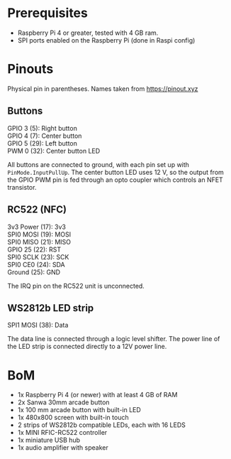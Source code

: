 # Prerequisites
* Raspberry Pi 4 or greater, tested with 4 GB ram.
* SPI ports enabled on the Raspberry Pi (done in Raspi config)

# Pinouts
Physical pin in parentheses. Names taken from https://pinout.xyz

## Buttons
GPIO 3 (5): Right button \
GPIO 4 (7): Center button \
GPIO 5 (29): Left button \
PWM 0  (32): Center button LED

All buttons are connected to ground, with each pin set up with `PinMode.InputPullUp`. The center button LED uses 12 V,
so the output from the GPIO PWM pin is fed through an opto coupler which controls an NFET transistor.

## RC522 (NFC)
3v3 Power (17): 3v3 \
SPI0 MOSI (19): MOSI \
SPI0 MISO (21): MISO \
GPIO 25   (22): RST \
SPI0 SCLK (23): SCK \
SPI0 CE0  (24): SDA \
Ground    (25): GND

The IRQ pin on the RC522 unit is unconnected.

## WS2812b LED strip
SPI1 MOSI (38): Data

The data line is connected through a logic level shifter. The power line of the LED strip is connected directly
to a 12V power line.

# BoM
* 1x Raspberry Pi 4 (or newer) with at least 4 GB of RAM
* 2x Sanwa 30mm arcade button
* 1x 100 mm arcade button with built-in LED
* 1x 480x800 screen with built-in touch 
* 2 strips of WS2812b compatible LEDs, each with 16 LEDS
* 1x MINI RFIC-RC522 controller
* 1x miniature USB hub
* 1x audio amplifier with speaker
